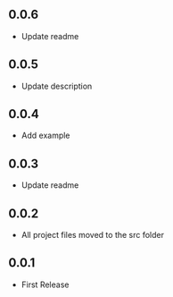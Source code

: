 ## 0.0.6
- Update readme

## 0.0.5
- Update description

## 0.0.4
- Add example

## 0.0.3
- Update readme

## 0.0.2
- All project files moved to the src folder

## 0.0.1
- First Release


